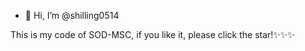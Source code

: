 - 👋 Hi, I’m @shilling0514

This is my code of SOD-MSC, if you like it, please click the star!✨✨✨



<!---
shilling0514/shilling0514 is a ✨ special ✨ repository because its `README.md` (this file) appears on your GitHub profile.
You can click the Preview link to take a look at your changes.
--->
